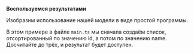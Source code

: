**Воспользуемся результатами**

Изобразим использование нашей модели в виде простой программы.

В этом примере в файле `main.ts` мы сначала создаём список, отсортированный по значению id, а потом по значению name. Досчитайте до трёх, и результат будет доступен.
